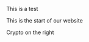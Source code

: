 <!-- title: First Post on My Sweet New Blog
date: 12/25/2022
author: Liam

# I am On My Way To Internet Fame and Fortune!

This is my first post on my new blog. While not super informative it
should convey my sense of excitement and eagerness to engage with you,
the reader! -->


This is a test

This is the start of our website

Crypto on the right